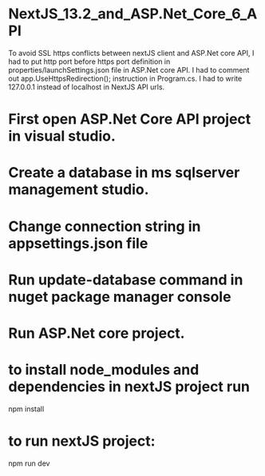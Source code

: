 # NextJS_13.2_and_ASP.Net_Core_6_API
To avoid SSL https conflicts between nextJS client and ASP.Net core API, I had to put http port before https port definition
in properties/launchSettings.json file in ASP.Net core API. I had to comment out app.UseHttpsRedirection(); instruction in 
Program.cs. I had to write 127.0.0.1 instead of localhost in NextJS API urls.

# First open ASP.Net Core API project in visual studio.
# Create a database in ms sqlserver management studio.
# Change connection string in appsettings.json file
# Run update-database command in nuget package manager console
# Run ASP.Net core project.
# to install node_modules and dependencies in nextJS project run
npm install
# to run nextJS project:
npm run dev
